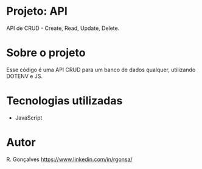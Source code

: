 # Projeto: API

API de CRUD - Create, Read, Update, Delete.

# Sobre o projeto

Esse código é uma API CRUD para um banco de dados qualquer, utilizando DOTENV e JS.

# Tecnologias utilizadas

- JavaScript

# Autor

R. Gonçalves
https://www.linkedin.com/in/rgonsa/

